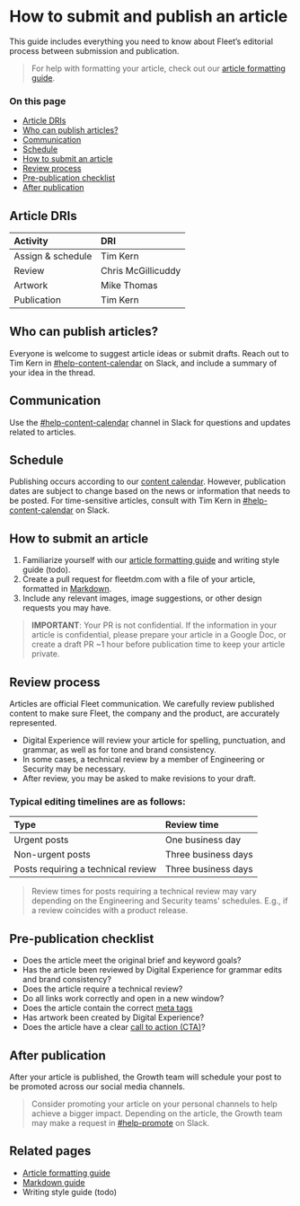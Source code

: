 # How to submit and publish an article

This guide includes everything you need to know about Fleet’s editorial process between submission and publication.

> For help with formatting your article, check out our [article formatting guide](./article-formatting-guide).

### On this page

- [Article DRIs](#article-dr-is)
- [Who can publish articles?](#who-can-publish-articles)
- [Communication](#communication)
- [Schedule](#schedule)
- [How to submit an article](#how-to-submit-an-article)
- [Review process](#review-process)
- [Pre-publication checklist](#pre-publication-checklist)
- [After publication](#after-publication)

## Article DRIs

| Activity | DRI |
|:---------|:----|
| Assign & schedule | Tim Kern |
| Review | Chris McGillicuddy |
| Artwork | Mike Thomas |
| Publication | Tim Kern |

## Who can publish articles?

Everyone is welcome to suggest article ideas or submit drafts. Reach out to Tim Kern in [#help-content-calendar](https://fleetdm.slack.com/archives/C03PH3BBVSM) on Slack, and include a summary of your idea in the thread.

## Communication

Use the [#help-content-calendar](https://fleetdm.slack.com/archives/C03PH3BBVSM) channel in Slack for questions and updates related to articles.

## Schedule

Publishing occurs according to our [content calendar](https://docs.google.com/spreadsheets/d/1IzpoIfTc7cqc9g8w20fQfap3GFcrqgOaiPrpCkowcvA/edit?usp=sharing). However, publication dates are subject to change based on the news or information that needs to be posted. For time-sensitive articles, consult with Tim Kern in [#help-content-calendar](https://fleetdm.slack.com/archives/C03PH3BBVSM) on Slack.

## How to submit an article

1. Familiarize yourself with our [article formatting guide](./article-formatting-guide) and writing style guide (todo).
2. Create a pull request for fleetdm.com with a file of your article, formatted in [Markdown](./markdown-guide).
3. Include any relevant images, image suggestions, or other design requests you may have.

> **IMPORTANT**: Your PR is not confidential. If the information in your article is confidential, please prepare your article in a Google Doc, or create a draft PR ~1 hour before publication time to keep your article private.

## Review process

Articles are official Fleet communication. We carefully review published content to make sure Fleet, the company and the product, are accurately represented.

- Digital Experience will review your article for spelling, punctuation, and grammar, as well as for tone and brand consistency. 
- In some cases, a technical review by a member of Engineering or Security may be necessary. 
- After review, you may be asked to make revisions to your draft.

### Typical editing timelines are as follows:

| Type | Review time |
|:-----|:------------|
| Urgent posts |One business day |
| Non-urgent posts | Three business days | 
| Posts requiring a technical review | Three business days |

> Review times for posts requiring a technical review may vary depending on the Engineering and Security teams' schedules. E.g., if a review coincides with a product release.

## Pre-publication checklist

- Does the article meet the original brief and keyword goals?
- Has the article been reviewed by Digital Experience for grammar edits and brand consistency?
- Does the article require a technical review?
- Do all links work correctly and open in a new window?
- Does the article contain the correct [meta tags](./article-formatting-guide.md#meta-tags)
- Has artwork been created by Digital Experience?
- Does the article have a clear [call to action (CTA)](./article-formatting-guide.md#customizable-cta)?

## After publication

After your article is published, the Growth team will schedule your post to be promoted across our social media channels.

> Consider promoting your article on your personal channels to help achieve a bigger impact. Depending on the article, the Growth team may make a request in [#help-promote](https://fleetdm.slack.com/archives/C026W5TC10V) on Slack.

## Related pages
- [Article formatting guide](./article-formatting-guide)
- [Markdown guide](./markdown-guide)
- Writing style guide (todo)

<meta name="maintainedBy" value="timmy-k">
<meta name="title" value="How to submit and publish an article">
